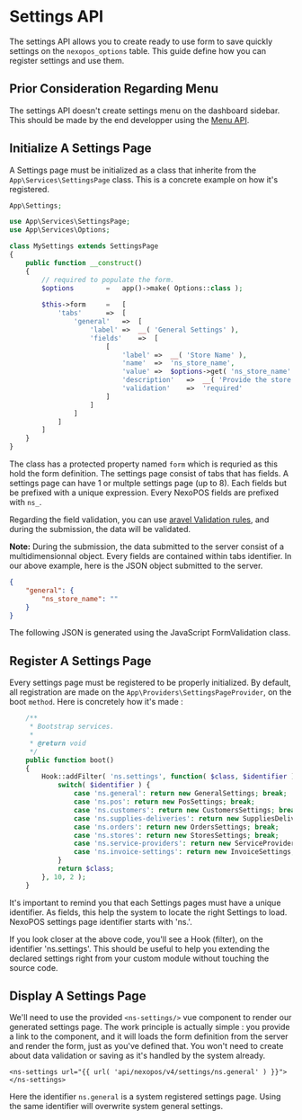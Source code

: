 #   Settings API
The settings API allows you to create ready to use form to save quickly settings on the `nexopos_options` table. 
This guide define how you can register settings and use them.

## Prior Consideration Regarding Menu
The settings API doesn't create settings menu on the dashboard sidebar. This should be made by the end developper using the [Menu API](/readme/php/MenuAPI.md).

## Initialize A Settings Page
A Settings page must be initialized as a class that inherite from the `App\Services\SettingsPage` class. This is a concrete example on how it's registered.

```php
App\Settings;

use App\Services\SettingsPage;
use App\Services\Options;

class MySettings extends SettingsPage
{
    public function __construct()
    {
        // required to populate the form.
        $options        =   app()->make( Options::class );
        
        $this->form     =   [
            'tabs'      =>  [
                'general'   =>  [
                    'label' =>  __( 'General Settings' ),
                    'fields'    =>  [
                        [
                            'label' =>  __( 'Store Name' ),
                            'name'  =>  'ns_store_name',
                            'value' =>  $options->get( 'ns_store_name' ),
                            'description'   =>  __( 'Provide the store name here.' ),
                            'validation'    =>  'required'
                        ]
                    ]
                ]
            ]
        ]
    }    
}
```

The class has a protected property named `form` which is requried as this hold the form definition. The settings page consist of tabs that has fields. 
A settings page can have 1 or multple settings page (up to 8). Each fields but be prefixed with a unique expression. Every NexoPOS fields are prefixed with `ns_`.

Regarding the field validation, you can use [aravel Validation rules](https://laravel.com/docs/7.x/validation), and during the submission, the data will be validated.

**Note:** During the submission, the data submitted to the server consist of a multidimensionnal object. Every fields are contained within tabs identifier. 
In our above example, here is the JSON object submitted to the server.

```json
{
    "general": {
        "ns_store_name": ""
    }
}
```

The following JSON is generated using the JavaScript FormValidation class.

## Register A Settings Page
Every settings page must be registered to be properly initialized. By default, all registration are made on the `App\Providers\SettingsPageProvider`, on the boot `method`. Here is concretely how it's made :

```php
    /**
     * Bootstrap services.
     *
     * @return void
     */
    public function boot()
    {
        Hook::addFilter( 'ns.settings', function( $class, $identifier ) {
            switch( $identifier ) {
                case 'ns.general': return new GeneralSettings; break;
                case 'ns.pos': return new PosSettings; break;
                case 'ns.customers': return new CustomersSettings; break;
                case 'ns.supplies-deliveries': return new SuppliesDeliveriesSettings; break;
                case 'ns.orders': return new OrdersSettings; break;
                case 'ns.stores': return new StoresSettings; break;
                case 'ns.service-providers': return new ServiceProvidersSettings; break;
                case 'ns.invoice-settings': return new InvoiceSettings; break;
            }
            return $class;
        }, 10, 2 );
    }
```
It's important to remind you that each Settings pages must have a unique identifier. As fields, this help the system to locate the right Settings to load. 
NexoPOS settings page identifier starts with 'ns.'. 

If you look closer at the above code, you'll see a Hook (filter), on the identifier 'ns.settings'. This should be useful to help you extending the declared settings right from your custom module without touching the source code.

## Display A Settings Page
We'll need to use the provided `<ns-settings/>` vue component to render our generated settings page. The work principle is actually simple : you provide a link to the component, and it will loads the form definition from the server and render the form, just as you've defined that. You won't need to create about data validation or saving as it's handled by the system already.

```blade
<ns-settings url="{{ url( 'api/nexopos/v4/settings/ns.general' ) }}"></ns-settings>
```
Here the identifier `ns.general` is a system registered settings page. Using the same identifier will overwrite system general settings.
